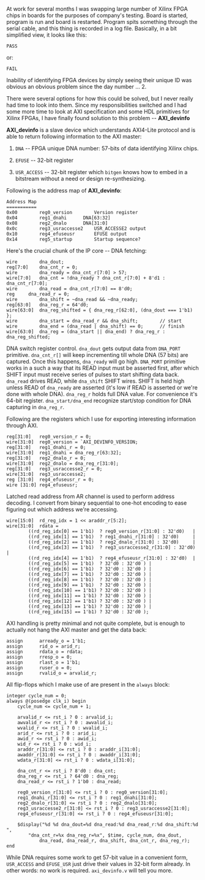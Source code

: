 At work for several months I was swapping large number of Xilinx FPGA chips in boards for
the purposes of company's testing.
Board is started, program is run and board is restarted.
Program spits something through the serial cable, and this thing is recorded
in a log file.
Basically, in a bit simplified view, it looks like this:

	PASS

or:

	FAIL

Inability of identifying FPGA devices by simply seeing their unique ID was
obvious an obvious problem since the day number ... 2.

There were several options for how this could be solved, but I never really had
time to look into them.
Since my responsibilities switched and I had some more time to look at AXI
specification and some HDL primitives for Xilinx FPGAs, I have finally found
solution to this problem -- __AXI_devinfo__

__AXI_devinfo__ is a slave device which understands AXI4-Lite protocol and is
able to return following information to the AXI master:

1. ``DNA`` -- FPGA unique DNA number: 57-bits of data identifying Xilinx chips.

2. ``EFUSE`` -- 32-bit register

3. ``USR_ACCESS`` -- 32-bit register which ``bitgen`` knows how to embed in
   a bitstream without a need or design re-synthesizing.

Following is the address map of __AXI_devinfo__:

	Address Map
	===========
	0x00		reg0_version		Version register
	0x04		reg1_dnahi		DNA[63:32]
	0x08		reg2_dnalo		DNA[31:0]
	0x0c		reg3_usraccesse2	USR_ACCESSE2 output
	0x10		reg4_efuseusr		EFUSE output
	0x14		reg5_startup		Startup sequence?

Here's the crucial chunk of the IP core -- DNA fetching:

	wire		dna_dout;
	reg[7:0]	dna_cnt_r = 0;
	wire		dna_ready = dna_cnt_r[7:0] > 57;
	wire[7:0]	dna_cnt = !dna_ready ? dna_cnt_r[7:0] + 8'd1 : dna_cnt_r[7:0];
	wire		dna_read = dna_cnt_r[7:0] == 8'd0;
	reg		dna_read_r = 0;
	wire		dna_shift = ~dna_read && ~dna_ready;
	reg[63:0]	dna_reg_r = 64'd0;
	wire[63:0]	dna_reg_shifted = { dna_reg_r[62:0], (dna_dout === 1'b1) };
	wire		dna_start = dna_read_r && dna_shift;		// start
	wire		dna_end = (dna_read | dna_shift) == 0;		// finish
	wire[63:0]	dna_reg = (dna_start || dna_end) ? dna_reg_r : dna_reg_shifted;

DNA switch register control. ``dna_dout`` gets output data from ``DNA_PORT``
primitive. ``dna_cnt_r[]`` will keep incrementing till whole DNA (57 bits)
are captured. Once this happens, ``dna_ready`` will go high.
``DNA_PORT`` primitive works in a such a way that its READ input must be
asserted first, after which SHIFT input must receive series of pulses
to start shifting data back. ``dna_read`` drives READ, while ``dna_shift`` SHIFT
wires. SHIFT is held high unless READ of ``dna_ready`` are asserted (it's low
if READ is asserted or we're done with whole DNA). ``dna_reg_r`` holds full
DNA value. For convenience it's 64-bit register. ``dna_start/dna_end``
recognize start/stop condition for DNA capturing in ``dna_reg_r``.

Following are the registers which I use for exporting interesting
information through AXI.

	reg[31:0]	reg0_version_r = 0;
	wire[31:0]	reg0_version = `AXI_DEVINFO_VERSION;
	reg[31:0]	reg1_dnahi_r = 0;
	wire[31:0]	reg1_dnahi = dna_reg_r[63:32];
	reg[31:0]	reg2_dnalo_r = 0;
	wire[31:0]	reg2_dnalo = dna_reg_r[31:0];
	reg[31:0]	reg3_usraccesse2_r = 0;
	wire[31:0]	reg3_usraccesse2;
	reg [31:0]	reg4_efuseusr_r = 0;
	wire [31:0]	reg4_efuseusr;

Latched read address from AR channel is used to perform address decoding.
I convert from binary sequential to one-hot encoding to ease figuring out
which address we're accessing.

	wire[15:0]	rd_reg_idx = 1 << araddr_r[5:2];
	wire[31:0]	rdata =
			((rd_reg_idx[0] == 1'b1)  ? reg0_version_r[31:0] : 32'd0) 	|
			((rd_reg_idx[1] == 1'b1)  ? reg1_dnahi_r[31:0] : 32'd0) 	|
			((rd_reg_idx[2] == 1'b1)  ? reg2_dnalo_r[31:0] : 32'd0) 	|
			((rd_reg_idx[3] == 1'b1)  ? reg3_usraccesse2_r[31:0] : 32'd0)	|
			((rd_reg_idx[4] == 1'b1)  ? reg4_efuseusr_r[31:0] : 32'd0)	|
			((rd_reg_idx[5] == 1'b1)  ? 32'd0 : 32'd0 ) |
			((rd_reg_idx[6] == 1'b1)  ? 32'd0 : 32'd0 ) |
			((rd_reg_idx[7] == 1'b1)  ? 32'd0 : 32'd0 ) |
			((rd_reg_idx[8] == 1'b1)  ? 32'd0 : 32'd0 ) |
			((rd_reg_idx[9] == 1'b1)  ? 32'd0 : 32'd0 ) |
			((rd_reg_idx[10] == 1'b1) ? 32'd0 : 32'd0 ) |
			((rd_reg_idx[11] == 1'b1) ? 32'd0 : 32'd0 ) |
			((rd_reg_idx[12] == 1'b1) ? 32'd0 : 32'd0 ) |
			((rd_reg_idx[13] == 1'b1) ? 32'd0 : 32'd0 ) |
			((rd_reg_idx[15] == 1'b1) ? 32'd0 : 32'd0 ); 

AXI handling is pretty minimal and not quite complete, but is enough to
actually not hang the AXI master and get the data back:

	assign		arready_o = 1'b1;
	assign		rid_o = arid_r;
	assign		rdata_o = rdata;
	assign		rresp_o = 0;
	assign		rlast_o = 1'b1;
	assign		ruser_o = 0;
	assign		rvalid_o = arvalid_r;

All flip-flops which I make use of are present in the ``always`` block:

	integer cycle_num = 0;
	always @(posedge clk_i) begin
		cycle_num <= cycle_num + 1;

		arvalid_r <= rst_i ? 0 : arvalid_i;
		awvalid_r <= rst_i ? 0 : awvalid_i;
		wvalid_r <= rst_i ? 0 : wvalid_i;
		arid_r <= rst_i ? 0 : arid_i;
		awid_r <= rst_i ? 0 : awid_i;
		wid_r <= rst_i ? 0 : wid_i;
		araddr_r[31:0] <= rst_i ? 0 : araddr_i[31:0];
		awaddr_r[31:0] <= rst_i ? 0 : awaddr_i[31:0];
		wdata_r[31:0] <= rst_i ? 0 : wdata_i[31:0];
		
		dna_cnt_r <= rst_i ? 8'd0 : dna_cnt;
		dna_reg_r <= rst_i ? 64'd0 : dna_reg;
		dna_read_r <= rst_i ? 1'b0 : dna_read;

		reg0_version_r[31:0] <= rst_i ? 0 : reg0_version[31:0];
		reg1_dnahi_r[31:0] <= rst_i ? 0 : reg1_dnahi[31:0];
		reg2_dnalo_r[31:0] <= rst_i ? 0 : reg2_dnalo[31:0];
		reg3_usraccesse2_r[31:0] <= rst_i ? 0 : reg3_usraccesse2[31:0];
		reg4_efuseusr_r[31:0] <= rst_i ? 0 : reg4_efuseusr[31:0];

		$display("%d %d dna_dout=%d dna_read:%d dna_read_r:%d dna_shift:%d ",
			"dna_cnt_r=%x dna_reg_r=%x", $time, cycle_num, dna_dout,
				dna_read, dna_read_r, dna_shift, dna_cnt_r, dna_reg_r);
	end

While DNA requires some work to get 57-bit value in a convenient form,
``USR_ACCESS`` and ``EFUSE_USR`` just drive their values in 32-bit form
already. In other words: no work is required. ``axi_devinfo.v`` will tell
you more.
